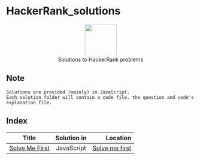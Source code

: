# HackerRank_solutions

<p align="center">
    <a href="https://www.hackerrank.com/memon07">
        <img height=85 src="https://d3keuzeb2crhkn.cloudfront.net/hackerrank/assets/styleguide/logo_wordmark-f5c5eb61ab0a154c3ed9eda24d0b9e31.svg">
    </a>
    <br>Solutions to HackerRank problems
</p>

## Note
```
Solutions are provided (mainly) in JavaScript.
Each solution folder will contain a code file, the question and code's explanation file.  

```

## Index
| Title       | Solution in           | Location  |
| ------------- |:-------------:| -----:|
| [Solve Me First](https://www.hackerrank.com/challenges/solve-me-first/problem)     | JavaScript | [Solve me first](Problem%20Solving/Solve%20me%20first) |
